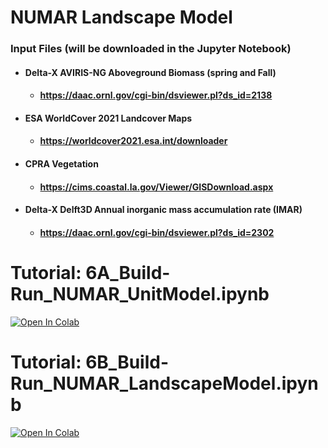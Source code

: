 # NUMAR Landscape Model

### Input Files (will be downloaded in the Jupyter Notebook)

- #### Delta-X AVIRIS-NG Aboveground Biomass (spring and Fall)
    - #### https://daac.ornl.gov/cgi-bin/dsviewer.pl?ds_id=2138
- #### ESA WorldCover 2021 Landcover Maps
    - #### https://worldcover2021.esa.int/downloader
- #### CPRA Vegetation
    - #### https://cims.coastal.la.gov/Viewer/GISDownload.aspx
- #### Delta-X Delft3D Annual inorganic mass accumulation rate (IMAR)
    - #### https://daac.ornl.gov/cgi-bin/dsviewer.pl?ds_id=2302
    
# Tutorial: 6A_Build-Run_NUMAR_UnitModel.ipynb    
[![Open In Colab](https://colab.research.google.com/assets/colab-badge.svg)](https://colab.research.google.com/github/ornldaac/deltax_workshop_2024/blob/main/tutorials/6_NUMARModel/Site_Example/6A_Build-Run_NUMAR_UnitModel.ipynb)



# Tutorial: 6B_Build-Run_NUMAR_LandscapeModel.ipynb
[![Open In Colab](https://colab.research.google.com/assets/colab-badge.svg)](https://colab.research.google.com/github/ornldaac/deltax_workshop_2024/blob/main/tutorials/6_NUMARModel/Landscape_example/6B_Build-Run_NUMAR_LandscapeModel.ipynb)
